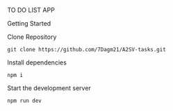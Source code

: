 TO DO LIST APP

Getting Started

Clone Repository

    git clone https://github.com/7Dagm21/A2SV-tasks.git

Install dependencies

    npm i
Start the development server

    npm run dev
